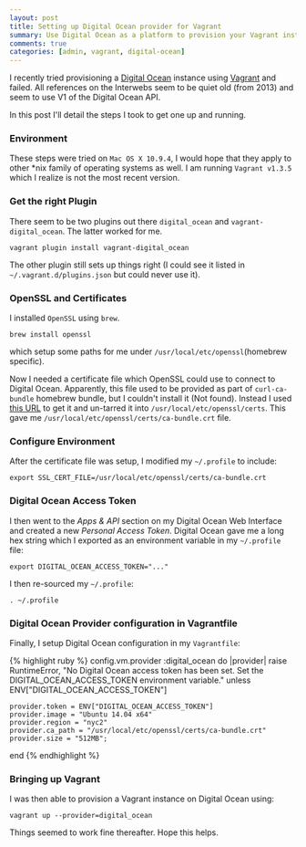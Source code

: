```yaml
---
layout: post
title: Setting up Digital Ocean provider for Vagrant
summary: Use Digital Ocean as a platform to provision your Vagrant instances.
comments: true
categories: [admin, vagrant, digital-ocean]
---
```


I recently tried provisioning a [Digital Ocean](https://www.digitalocean.com) instance using [Vagrant](https://www.vagrantup.com) and failed.  All references on the Interwebs seem to be quiet old (from 2013) and seem to use V1 of the Digital Ocean API.

In this post I'll detail the steps I took to get one up and running.

### Environment
These steps were tried on `Mac OS X 10.9.4`, I would hope that they apply to other *nix family of operating systems as well.  I am running `Vagrant v1.3.5` which I realize is not the most recent version.

### Get the right Plugin
There seem to be two plugins out there `digital_ocean` and `vagrant-digital_ocean`.  The latter worked for me.

    vagrant plugin install vagrant-digital_ocean

The other plugin still sets up things right (I could see it listed in `~/.vagrant.d/plugins.json` but could never use it).

### OpenSSL and Certificates
I installed `OpenSSL` using `brew`.

    brew install openssl

which setup some paths for me under `/usr/local/etc/openssl`(homebrew specific).  

Now I needed a certificate file which OpenSSL could use to connect to Digital Ocean.  Apparently, this file used to be provided as part of `curl-ca-bundle` homebrew bundle, but I couldn't install it (Not found).  Instead I used [this URL](http://sourceforge.net/projects/machomebrew/files/mirror/curl-ca-bundle-1.87.tar.bz2/download) to get it and un-tarred it into `/usr/local/etc/openssl/certs`. This gave me `/usr/local/etc/openssl/certs/ca-bundle.crt` file.

### Configure Environment

After the certificate file was setup, I modified my `~/.profile` to include:

    export SSL_CERT_FILE=/usr/local/etc/openssl/certs/ca-bundle.crt


### Digital Ocean Access Token
I then went to the _Apps & API_ section on my Digital Ocean Web Interface and created a new _Personal Access Token_.  Digital Ocean gave me a long hex string which I exported as an environment variable in my `~/.profile` file:

    export DIGITAL_OCEAN_ACCESS_TOKEN="..."

I then re-sourced my `~/.profile`:

    . ~/.profile


### Digital Ocean Provider configuration in Vagrantfile

Finally, I setup Digital Ocean configuration in my `Vagrantfile`:

{% highlight ruby %}
config.vm.provider :digital_ocean do |provider|
    raise RuntimeError, "No Digital Ocean access token has been set. Set the DIGITAL_OCEAN_ACCESS_TOKEN environment variable." unless ENV["DIGITAL_OCEAN_ACCESS_TOKEN"]

    provider.token = ENV["DIGITAL_OCEAN_ACCESS_TOKEN"]
    provider.image = "Ubuntu 14.04 x64"
    provider.region = "nyc2"
    provider.ca_path = "/usr/local/etc/openssl/certs/ca-bundle.crt"
    provider.size = "512MB";
end
{% endhighlight %}

### Bringing up Vagrant
I was then able to provision a Vagrant instance on Digital Ocean using:

    vagrant up --provider=digital_ocean

Things seemed to work fine thereafter.  Hope this helps.